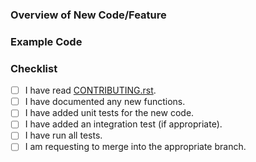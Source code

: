 ### Overview of New Code/Feature


### Example Code


### Checklist

- [ ] I have read [CONTRIBUTING.rst](https://github.com/samirelanduk/biometal/blob/master/.github/CONTRIBUTING.rst).
- [ ] I have documented any new functions.
- [ ] I have added unit tests for the new code.
- [ ] I have added an integration test (if appropriate).
- [ ] I have run all tests.
- [ ] I am requesting to merge into the appropriate branch.
